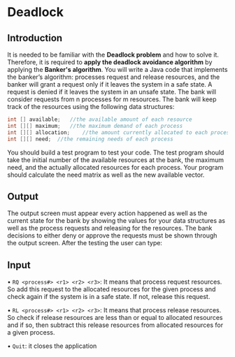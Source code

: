 # Deadlock

## Introduction
It is needed to be familiar with the **Deadlock problem** and how to solve it.
Therefore, it is required to **apply the deadlock avoidance algorithm** by applying the **Banker's algorithm**.
You will write a Java code that implements the banker’s algorithm: processes request and release resources,
and the banker will grant a request only if it leaves the system in a safe state. 
A request is denied if it leaves the system in an unsafe state.
The bank will consider requests from n processes for m resources.
The bank will keep track of the resources using the following data structures:
```java
int [] available;	//the available amount of each resource
int [][] maximum;	//the maximum demand of each process
int [][] allocation;	//the amount currently allocated to each process 
int [][] need;	//the remaining needs of each process
```


You should build a test program to test your code. 
The test program should take the initial number of the available resources at the bank, the maximum need,
and the actually allocated resources for each process. 
Your program should calculate the need matrix as well as the new available vector.


## Output

The output screen must appear every action happened as well as the current state for the bank 
by showing the values for your data structures as well as the process requests and releasing for the resources.
The bank decisions to either deny or approve the requests must be shown through the output screen.
After the testing the user can type:

## Input
• `RQ <process#> <r1> <r2> <r3>`: It means that process request resources. 
So add this request to the allocated resources for the given process and check again if the system is in a safe state. If not, release this request.

• `RL <process#> <r1> <r2> <r3>`: It means that process release resources. 
So check if release resources are less than or equal to allocated resources and if so, then subtract this release resources from allocated resources for a given process.

• `Quit`: it closes the application